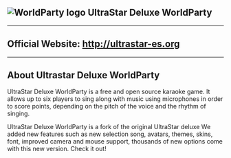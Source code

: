![WorldParty logo](https://github.com/Daniel20Ultrastar-es/usdxworldparty/blob/master/Worldparty%20logo.png)
UltraStar Deluxe WorldParty
----------------------------

----------------- 
Official Website:  http://ultrastar-es.org 
-----------------

--------------------
About Ultrastar Deluxe WorldParty
---------------------

UltraStar Deluxe WorldParty is a free and open source karaoke game.  It allows
up to six players to sing along with music using microphones in order to
score points, depending on the pitch of the voice and the rhythm of
singing.

UltraStar Deluxe WorldParty is a fork of the original UltraStar deluxe
We added new features such as new selection song, avatars, themes, 
skins, font, improved camera and mouse support, thousands of new options 
come with this new version. Check it out!


